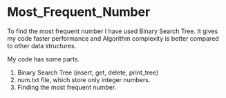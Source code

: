 # Most_Frequent_Number
To find the most frequent number I have used Binary Search Tree. It gives my code faster performance and Algorithm complexity is better compared to other data structures. 

My code has some parts.
  1. Binary Search Tree (insert, get, delete, print_tree)
  2. num.txt file, which store only integer numbers.
  3. Finding the most frequent number.

